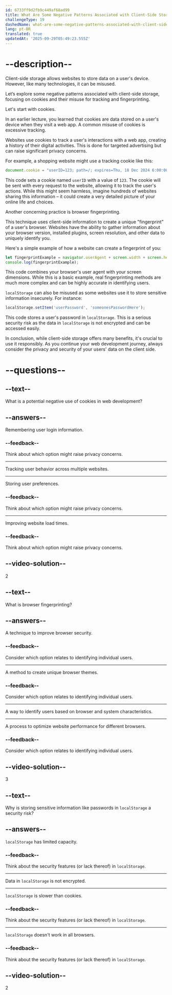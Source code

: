 ```yaml
---
id: 6733ff9d2fb9c449af68ad99
title: What Are Some Negative Patterns Associated with Client-Side Storage?
challengeType: 19
dashedName: what-are-some-negative-patterns-associated-with-client-side-storage
lang: pt-BR
translated: true
updatedAt: '2025-09-29T05:49:23.555Z'
---
```


# --description--

Client-side storage allows websites to store data on a user's device. However, like many technologies, it can be misused. 

Let’s explore some negative patterns associated with client-side storage, focusing on cookies and their misuse for tracking and fingerprinting.

Let's start with cookies. 

In an earlier lecture, you learned that cookies are data stored on a user's device when they visit a web app. A common misuse of cookies is excessive tracking.

Websites use cookies to track a user's interactions with a web app, creating a history of their digital activities. This is done for targeted advertising but can raise significant privacy concerns.

For example, a shopping website might use a tracking cookie like this:

```js
document.cookie = "userID=123; path=/; expires=Thu, 18 Dec 2024 6:00:00 UTC";
```

This code sets a cookie named `userID` with a value of `123`. The cookie will be sent with every request to the website, allowing it to track the user's actions. While this might seem harmless, imagine hundreds of websites sharing this information – it could create a very detailed picture of your online life and choices.

Another concerning practice is browser fingerprinting. 

This technique uses client-side information to create a unique "fingerprint" of a user's browser. Websites have the ability to gather information about your browser version, installed plugins, screen resolution, and other data to uniquely identify you. 

Here's a simple example of how a website can create a fingerprint of you:

```js
let fingerprintExample = navigator.userAgent + screen.width + screen.height;
console.log(fingerprintExample);
```

This code combines your browser's user agent with your screen dimensions. While this is a basic example, real fingerprinting methods are much more complex and can be highly accurate in identifying users.

`localStorage` can also be misused as some websites use it to store sensitive information insecurely. For instance:

```js
localStorage.setItem('userPassword', 'someonesPasswordHere');
```

This code stores a user's password in `localStorage`. This is a serious security risk as the data in `localStorage` is not encrypted and can be accessed easily.

In conclusion, while client-side storage offers many benefits, it's crucial to use it responsibly. As you continue your web development journey, always consider the privacy and security of your users' data on the client side.

# --questions--

## --text--

What is a potential negative use of cookies in web development?

## --answers--

Remembering user login information.

### --feedback--

Think about which option might raise privacy concerns.

---

Tracking user behavior across multiple websites.

---

Storing user preferences.

### --feedback--

Think about which option might raise privacy concerns.

---

Improving website load times.

### --feedback--

Think about which option might raise privacy concerns.

## --video-solution--

2

## --text--

What is browser fingerprinting?

## --answers--

A technique to improve browser security.

### --feedback--

Consider which option relates to identifying individual users.

---

A method to create unique browser themes.

### --feedback--

Consider which option relates to identifying individual users.

---

A way to identify users based on browser and system characteristics.

---

A process to optimize website performance for different browsers.

### --feedback--

Consider which option relates to identifying individual users.

## --video-solution--

3

## --text--

Why is storing sensitive information like passwords in `localStorage` a security risk?

## --answers--

`localStorage` has limited capacity.

### --feedback--

Think about the security features (or lack thereof) in `localStorage`.

---

Data in `localStorage` is not encrypted.

---

`localStorage` is slower than cookies.

### --feedback--

Think about the security features (or lack thereof) in `localStorage`.

---

`localStorage` doesn't work in all browsers.

### --feedback--

Think about the security features (or lack thereof) in `localStorage`.

## --video-solution--

2
